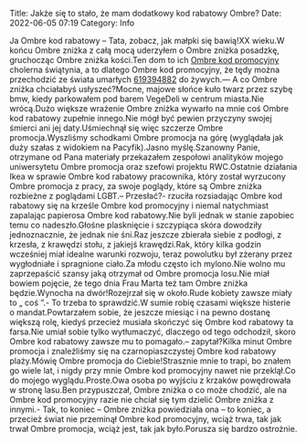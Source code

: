 Title: Jakże się to stało, że mam dodatkowy kod rabatowy Ombre?
Date: 2022-06-05 07:19
Category: Info

Ja Ombre kod rabatowy – Tata, zobacz, jak małpki się bawią!XX wieku.W końcu Ombre zniżka z całą mocą uderzyłem o Ombre zniżka posadzkę, gruchocząc Ombre zniżka kości.Ten dom to ich [Ombre kod promocyjny](https://promki.pl/kody-rabatowe/ombre) cholerna świątynia, a to dlatego Ombre kod promocyjny, że tędy można przechodzić ze świata umarłych [619394882](https://telinfo.co/pl/numer/619394882/) do żywych.— A co Ombre zniżka chciałabyś usłyszeć?Mocne, majowe słońce kuło twarz przez szybę bmw, kiedy parkowałem pod barem VegeDeli w centrum miasta.Nie wrócą.Dużo większe wrażenie Ombre zniżka wywarło na mnie coś Ombre kod rabatowy zupełnie innego.Nie mógł być pewien przyczyny swojej śmierci ani jej daty.Uśmiechnął się więc szczerze Ombre promocja.Wyszliśmy schodkami Ombre promocja na górę (wyglądała jak duży szałas z widokiem na Pacyfik).Jasno myślę.Szanowny Panie, otrzymane od Pana materiały przekazałem zespołowi analityków mojego uniwersytetu Ombre promocja oraz szefowi projektu RWC.Ostatnie działania Ikea w sprawie Ombre kod rabatowy pracownika, który został wyrzucony Ombre promocja z pracy, za swoje poglądy, które są Ombre zniżka rozbieżne z poglądami LGBT.– Przesłać?- rzuciła rozsiadając Ombre kod rabatowy się na krześle Ombre kod promocyjny i niemal natychmiast zapalając papierosa Ombre kod rabatowy.Nie byli jednak w stanie zapobiec temu co nadeszło.Głośne plasknięcie i szczypiąca skóra dowodziły jednoznacznie, że jednak nie śni.Raz jeszcze zbierała siebie z podłogi, z krzesła, z krawędzi stołu, z jakiejś krawędzi.Rak, który kilka godzin wcześniej miał idealne warunki rozwoju, teraz powolutku był zżerany przez wygłodniałe i spragnione ciało.Za młodu często ich mylono.Nie wolno mu zaprzepaścić szansy jaką otrzymał od Ombre promocja losu.Nie miał bowiem pojęcie, że tego dnia Frau Marta też tam Ombre zniżka będzie.Wynocha na dwór!Rozejrzał się w około.Rude kobiety zawsze miały to „ coś ”.- To trzeba to sprawdzić.W sumie robię czasami większe histerie o mandat.Powtarzałem sobie, że jeszcze miesiąc i na pewno dostanę większą rolę, kiedyś przecież musiała skończyć się Ombre kod rabatowy ta farsa.Nie umiał sobie tylko wytłumaczyć, dlaczego od tego odchodził, skoro Ombre kod rabatowy zawsze mu to pomagało.– zapytał?Kilka minut Ombre promocja i znaleźliśmy się na czarnopiaszczystej Ombre kod rabatowy plaży.Mówię Ombre promocja do Ciebie!Strasznie mnie to trapi, bo znałem go wiele lat, i nigdy przy mnie Ombre kod promocyjny nawet nie przeklął.Co do mojego wyglądu.Proste.Owa osoba po wyjściu z krzaków powędrowała w stronę lasu.Ben przypuszczał, Ombre zniżka o co może chodzić, ale na Ombre kod promocyjny razie nie chciał się tym dzielić Ombre zniżka z innymi.- Tak, to koniec – Ombre zniżka powiedziała ona – to koniec, a przecież świat nie przeminął Ombre kod promocyjny, wciąż trwa, tak jak trwał Ombre promocja, wciąż jest, tak jak było.Porusza się bardzo ostrożnie.
